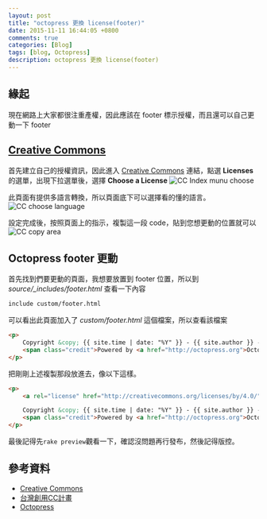 ```yaml
---
layout: post
title: "octopress 更換 license(footer)"
date: 2015-11-11 16:44:05 +0800
comments: true
categories: [Blog]
tags: [blog, Octopress]
description: octopress 更換 license(footer)
---
```

## 緣起
現在網路上大家都很注重產權，因此應該在 footer 標示授權，而且還可以自己更動一下 footer 

## [Creative Commons]
首先建立自己的授權資訊，因此進入 [Creative Commons] 連結，點選 **Licenses** 的選單，出現下拉選單後，選擇 **Choose a License**
![CC Index munu choose](https://lh3.googleusercontent.com/A4rdCUSPbZnBI0znqq-0Itk5yKlo6BnVxKY2i7pvYLykQOtQQ4auMVI_Hhz6LIYQ5dS6rNvswwIk-_QvjZgScfWNMNMjwz30_oPyZ_wkgLtMACGG3h7mmAUOFlK6Y8tX0qcHYUFrpiDUWCBs_Zo_ZOKzHhevnLtv7egcnXQDzWd2uQ0n426BfS9WZgI24QfgzZAHIz95b9Da2deCwHybwL4GiCDtva9eUEYOIoGW3f84xjTuzyb6arcsOVvUf4423i0J2raPYt4cQ77oahUGSrp2QKd3QtvDJVyMg7y5n5-kc2qaVC1RGsXmNVn5bGGoFmxaia3aSE2qOTlpd0oyvC2aSFGxzOpgBRYc17ryMWE6t4FNmzE91ngQjdvCn4rBvgJ6RJ7KIxOOWfhEFcN0CRPkvOezwsVAfqGXNLwt7ZGpG-FZpNHbPGkXpXyzg-83hGOr4I6IeT4ZnW2IFagNBfcTaqVbpZxxFCaQtTkEBckPdQ2M7hSe9jeS6kw2mMEtZtt4rjE7VvIGrFhj5pPn9MNYQMMyga3Yq7MEXDbJB_I_CxDog_ZRFVwvsYZKZjb9g2PeYnVS_9-eYKuRH7_0qIBKMtWTxU4F7nCx1Bn23BOIo6LWj9ChqWYomNQnSx4_SnaVBc4qi3YCHOVmghqwyvTrZQePk_A1ooRjbCXuxw=w590-h622-no)

此頁面有提供多語言轉換，所以頁面底下可以選擇看的懂的語言。
![CC choose language](https://lh3.googleusercontent.com/dWQGoyBKvecUs673GDfUIQMYydXMAHnqoiuRnqEDDm8PYEYlo5-fN9evpZNmcl5HlU4k9GEXE8Dw_o2HbCyVIxBd6X626LCbi8ZOXCGTmI6PcdSzzPdpKdHZWpdYoFagfTAbSiEWUchO65jQfRfmKCJChkSU1SZkYaUTzRXPZji5Jte0Kb2XhJl0MR5UqreR-nUqQSisVCPFzDsZnw8mFLrtEhpnljSgppUR1puw6C1rJ0JXJE7YqCwTNYNtHVJ-lxcWsxGOv0exzY65vch3xeJO1KnzhrGPALr61WYymPX0vFCIdkJGepFvno7HHWfTJTdhqRCwsABG1WkLuXz8HbGMMqj4w2UCHj-NyBuUnIxvFrpd_ZduiiY2ZqCqJGDmcbEMLAwuOyFZ9JcCQtZPsP6vv6lDvdn5UxTGfv8Ey6dTH7l5kMMdd6hZhcmcn3km9gEAIjXZANOoNfVR_tXw_umAi1epdIzUTAbR72ydx4_M8BD0IBBIJeOeZBvyzJAfbSPAktzMc05hZpx9BLMaMCzOw2y8_Abl9GhZe16hwM9kdWWtG6NAn7DrNUOdnHw-0j3ckAAim77T5esABNn0byUDQviD71n0lf494pdVmkZiAIH5PVEMD9O6zrMixFMeY3ffKsr9A8LpLOM4LA21PiBKARfuiX38-UWYCAJljg=w783-h137-no)

設定完成後，按照頁面上的指示，複製這一段 code，貼到您想更動的位置就可以
![CC copy area](https://lh3.googleusercontent.com/KkEA3PjeO2SNRJwCGN1JGyNjOR0NYwzBrAr33oJQc9Qw87XQiJAj_pUQIRJuva80iLbl-0jVeg8K-t5ImDK8zdOeDcbQxIoGejitm4eX4b7lVmDsVwlBoqijbKXYRukVjW8l4hr9XVJ9RSp495pXGrl5XuljABBisOngzGHPc0Ze3uTOaIGiVFXE81aZCS_NtJt7YL-YUbT5cZOw2m7dcNbzJ8g1dKdGGpnTVeBUmexSGSWZMYVSEZc-gj-Bej2m2hqlTG7-61hY-tUl4naJRk1aan-nsEB7Qq9I892WxGPcLCaz83WZwOf3COQv8PSgLKBiS_wbu19HX_25YwXMQgfOF7bo8f6rxL904GmvfydYI3t4rMMvm04uXuQCXCS3Eh1ulStiGjw4H9IucXuYMHH1FjuticGX7Hye535q1Ry1zyNpGqcbLAV7tiEzdA4plPepNazHLckCQDxJc4R56fEhigfgkQSCBvv8KdOBB9YrFU21MOrO4FcG-TWT0HTe3zkcR_zZGt3NsQtvcAvz-kxCVTeMoojCssfKgKR6nzS2ctyUBud4hH5ya6jZqnRf_vIijsZZcSgOBl2vPHPZCGKy1eDNjUW5b9zoMJj-J9i-fHHwgS7rWf5pkN8qtEG_hSQMMPqDNo3rXLzm-w1mWvzoRr16iwDiZBmQ7fX8Sg=w426-h251-no)

## Octopress footer 更動
首先找到們要更動的頁面，我想要放置到 footer 位置，所以到 *source/_includes/footer.html* 查看一下內容

``` html source/_includes/footer.html
include custom/footer.html
```

可以看出此頁面加入了 *custom/footer.html* 這個檔案，所以查看該檔案

``` html custom/footer.html
<p>
    Copyright &copy; {{ site.time | date: "%Y" }} - {{ site.author }} -
    <span class="credit">Powered by <a href="http://octopress.org">Octopress</a></span>
</p>

```

把剛剛上述複製那段放進去，像以下這樣。

``` Html
<p>
	<a rel="license" href="http://creativecommons.org/licenses/by/4.0/"><img alt="Creative Commons License" style="border-width:0" src="https://i.creativecommons.org/l/by/4.0/88x31.png" /></a><br />This work is licensed under a <a rel="license" href="http://creativecommons.org/licenses/by/4.0/">Creative Commons Attribution 4.0 International License</a>.

    Copyright &copy; {{ site.time | date: "%Y" }} - {{ site.author }} -
    <span class="credit">Powered by <a href="http://octopress.org">Octopress</a></span>
</p>
```

最後記得先`rake preview`觀看一下，確認沒問題再行發布，然後記得版控。


## 參考資料
- [Creative Commons]
- [台灣創用CC計畫]
- [Octopress]

[台灣創用CC計畫]: http://creativecommons.tw/
[Creative Commons]: http://creativecommons.org/
[Octopress]: http://octopress.org/